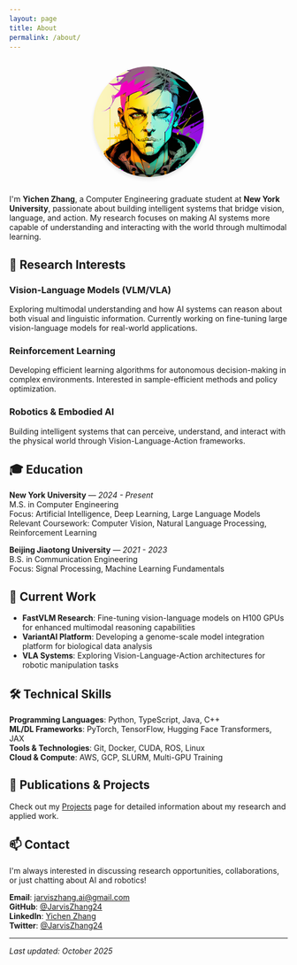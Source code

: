 ```yaml
---
layout: page
title: About
permalink: /about/
---
```


<div style="text-align: center; margin: 2em 0;">
  <img src="/assets/profile.png" alt="Yichen Zhang" width="200" style="border-radius: 50%; box-shadow: 0 4px 6px rgba(0,0,0,0.1);">
</div>

I'm **Yichen Zhang**, a Computer Engineering graduate student at **New York University**, passionate about building intelligent systems that bridge vision, language, and action. My research focuses on making AI systems more capable of understanding and interacting with the world through multimodal learning.

## 🔬 Research Interests

### Vision-Language Models (VLM/VLA)
Exploring multimodal understanding and how AI systems can reason about both visual and linguistic information. Currently working on fine-tuning large vision-language models for real-world applications.

### Reinforcement Learning
Developing efficient learning algorithms for autonomous decision-making in complex environments. Interested in sample-efficient methods and policy optimization.

### Robotics & Embodied AI
Building intelligent systems that can perceive, understand, and interact with the physical world through Vision-Language-Action frameworks.

## 🎓 Education

**New York University** — *2024 - Present*  
M.S. in Computer Engineering  
Focus: Artificial Intelligence, Deep Learning, Large Language Models  
Relevant Coursework: Computer Vision, Natural Language Processing, Reinforcement Learning

**Beijing Jiaotong University** — *2021 - 2023*  
B.S. in Communication Engineering  
Focus: Signal Processing, Machine Learning Fundamentals

## 💼 Current Work

- **FastVLM Research**: Fine-tuning vision-language models on H100 GPUs for enhanced multimodal reasoning capabilities
- **VariantAI Platform**: Developing a genome-scale model integration platform for biological data analysis
- **VLA Systems**: Exploring Vision-Language-Action architectures for robotic manipulation tasks

## 🛠️ Technical Skills

**Programming Languages**: Python, TypeScript, Java, C++  
**ML/DL Frameworks**: PyTorch, TensorFlow, Hugging Face Transformers, JAX  
**Tools & Technologies**: Git, Docker, CUDA, ROS, Linux  
**Cloud & Compute**: AWS, GCP, SLURM, Multi-GPU Training

## 📝 Publications & Projects

Check out my [Projects](/projects) page for detailed information about my research and applied work.

## 📫 Contact

I'm always interested in discussing research opportunities, collaborations, or just chatting about AI and robotics!

**Email**: [jarviszhang.ai@gmail.com](mailto:jarviszhang.ai@gmail.com)  
**GitHub**: [@JarvisZhang24](https://github.com/JarvisZhang24)  
**LinkedIn**: [Yichen Zhang](https://www.linkedin.com/in/yichen-zhang)  
**Twitter**: [@JarvisZhang24](https://twitter.com/JarvisZhang24)

---

*Last updated: October 2025*